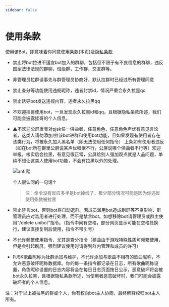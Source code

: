 ```yaml
---
sidebar: false
---
```

# 使用条款

使用该Bot，即意味着你同意使用条款(本页)及[隐私条款](/privacy/)

- 禁止将bot拉进不适宜bot加入的群聊，包括但不限于有不良信息的群聊，违反国家法律法规的群聊，班级群，工作群，交友群等。
- 非管理员拉群请事先与群管理员协商好，默认拉群时已经过所有管理同意
- 禁止查分等功能使用违规昵称，违者封禁id，情况严重会永久拉黑qq
- 禁止诱导bot发送违规内容，违者永久拉黑qq
- 不欢迎挂哥使用bot，一旦发现永久拉黑id和qq，且根据隐私条款所述，我们可能会披露挂哥的个人信息。
- ⚠不欢迎公屏发表对pjsk任一供曲者，任意角色，任意角色声优有意见言论者，这类人请勿添加/拉该bot进群和使用bot功能，且如果发现有使用者存在该类行为，将被永久加入黑名单（即无法使用任何指令）
上条如有使用者违反（如在bot所在群里公屏说某声优唱歌不行，公屏说哪个供曲者不行等）欢迎举报，核实后会拉黑，有意见很正常，公屏给别人强加观点就是人品问题，单纯不想让这类人使用bot功能，不会有拉黑以外的处理。
    
    ![anti爬](/anti爬.png)

   个人很认同的一句话↑
    >注：命令没有反应多半是bot掉线了，极少部分情况可能是因为你违反使用条款被拉黑

- 禁止禁言bot，否则bot将自动退群。若成员滥用bot造成刷屏等不良影响，群管理员应对滥用者进行处理，而不是禁言bot。如想移除bot请管理员或群主使用"/delete unibot"指令。（指令中间有空格，部分网页显示可能在空格处换行，建议直接复制后使用，指令不带引号）
- 不允许频繁使用指令，尤其是查分指令（猜曲由于游戏特殊性质可频繁使用，但是会引起刷屏。强烈建议使用时请得到群内管理和成员的许可）
- PJSK歌曲昵称为社群添加与维护，不允许添加与歌曲不相符的歌曲昵称，不允许恶意破坏昵称数据库。你的每一条指令都记录在日志，所有歌曲昵称设置，角色昵称设置的日志内容将会在每日日志页面按日公示，恶意破坏将会被bot永久拉黑，且根据隐私条款所述，当使用者恶意破坏时，我们可能会披露破坏者的个人信息。

注：对于以上被拉黑的群或个人，你有权向bot主人协商，最终解释权归bot主人所有。